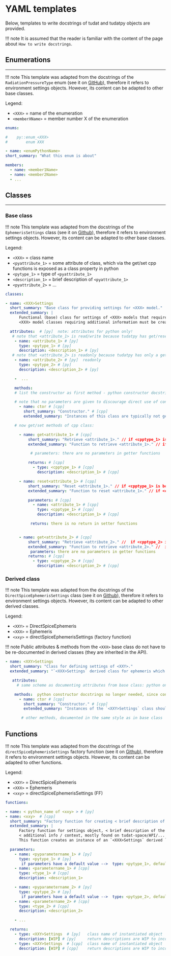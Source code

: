 # YAML templates

Below, templates to write docstrings of tudat and tudatpy objects are
provided.


!!! note
    It is assumed that the reader is familiar with the content of the page
    about `How to write docstrings`.


## Enumerations

---

!!! note
    This template was adapted from the docstrings of the
    ``RadiationPressureType`` enum (see it on
    [GitHub](https://github.com/tudat-team/tudat-multidoc/blob/22b22740b5e5a5598ef0393f642912caf38ea2bb/docstrings/numerical_simulation/environment_setup/radiation_pressure.yaml#L28)),
    therefore it refers to environment settings objects. However, its
    content can be adapted to other base classes.

Legend:

- `<XXX>` = name of the enumeration
- `<memberXName>` = member number X of the enumeration

``` yaml
enums:

#    py::enum_<XXX>
#        enum XXX

- name: <enumPythonName>
short_summary: "What this enum is about"

members:
  - name: <member1Name>
  - name: <member2Name>
  - ...
```

## Classes

---

### Base class


!!! note
    This template was adapted from the docstrings of the `EphemerisSettings`
    class (see it on
    [Github](https://github.com/tudat-team/tudat-multidoc/blob/6c681130a7ad31577c9542dbc105b8d63575f0a2/docstrings/numerical_simulation/environment_setup/ephemeris.yaml#L17)),
    therefore it refers to environment settings objects. However, its
    content can be adapted to other base classes.


Legend:

- `<XXX>` = class name
- `<pyattribute_1>` = some attribute of class, which via the get/set cpp
  functions is exposed as a class property in python
- `<pytype_1>` = type of `<pyattribute_1>`
- `<description_1>` = brief description of `<pyattribute_1>`
- `<pyattribute_2>` = ...


``` yaml
classes:

- name: <XXX>Settings
  short_summary: "Base class for providing settings for <XXX> model."
  extended_summary: |
      Functional (base) class for settings of <XXX> models that require no information in addition to their type.
      <XXX> model classes requiring additional information must be created using an object derived from this class.

  attributes:  # [py]  note: attributes for python only!
   # note that <attribute_1> is read/write because tudatpy has get/reset functions for <attribute_1> (documented  under methods).
    - name: <attribute_1> # [py]
      type: <pytype_1> # [py]
      description: <description_1> # [py]
   # note that <attribute_2> is readonly because tudatpy has only a get functions to access <attribute_2> (documented under methods).
    - name: <attribute_2> # [py]  readonly
      type: <pytype_2> # [py]
      description: <description_2> # [py]

    -  ...

    methods:
    # list the constructor as first method - python constructor docstrings no longer needed, since constructor  will be removed from exposure.

    # note that no parameters are given to discourage direct use of constructor (see **** classes and factory functions ****)
      - name: ctor # [cpp]
        short_summary: "Constructor." # [cpp]
        extended_summary: "Instances of this class are typically not generated by the user. Settings objects for XXX models should be instantiated through the factory functions of a derived class." # [cpp]

    # now get/set methods of cpp class:

      - name: get<attribute_1> # [cpp]
          short_summary: "Retrieve <attribute_1>." // if <cpptype_1> is bool use phrase: "Check whether ..." # [cpp]
          extended_summary: "Function to retrieve <attribute_1>." // if <cpptype_1> is bool use phrase: "Function to retrieve boolean that..." # [cpp]

           # parameters: there are no parameters in getter functions

          returns: # [cpp]
            - type: <cpptype_1> # [cpp]
              description: <description_1> # [cpp]

      - name: reset<attribute_1> # [cpp]
          short_summary: "Reset <attribute_1>." // if <cpptype_1> is bool use phrase: "Set whether  ..." # [cpp]
          extended_summary: "Function to reset <attribute_1>." // if <cpptype_1> is bool use phrase: "Function to set boolean that denotes whether  ..." # [cpp]

          parameters: # [cpp]
            - name: <attribute_1> # [cpp]
              type: <cpptype_1> # [cpp]
              description: <description_1> # [cpp]

           returns: there is no return in setter functions


      - name: get<attribute_2> # [cpp]
          short_summary: "Retrieve <attribute_2>." //  if <cpptype_2> is bool use phrase: "Check whether ..." # [cpp]
          extended_summary: "Function to retrieve <attribute_2>." //  if <cpptype_2> is bool use phrase: "Function to retrieve boolean that..." # [cpp]
           parameters: there are no parameters in getter functions
          returns: # [cpp]
            - type: <cpptype_2> # [cpp]
              description: <description_2> # [cpp]
```

### Derived class


!!! note
    This template was adapted from the docstrings of the
    `DirectSpiceEphemerisSettings` class (see it on
    [Github](https://github.com/tudat-team/tudat-multidoc/blob/6c681130a7ad31577c9542dbc105b8d63575f0a2/docstrings/numerical_simulation/environment_setup/ephemeris.yaml#L157)),
    therefore it refers to environment settings objects. However, its
    content can be adapted to other derived classes.

Legend:

- `<XXY>` = DirectSpiceEphemeris
- `<XXX>` = Ephemeris
- `<xxy>` = directSpiceEphemerisSettings (factory function)

!!! note
    Public attributes & methods from the `<XXX>` base class do not have to
    be re-documented in derived classes (they are inherited in the API).

``` yaml
- name: <XXY>Settings
  short_summary: "Class for defining settings of <XXY>."
  extended_summary: "`<XXX>Settings` derived class for ephemeris which <minimal description of derived class>."

   attributes:
     # same scheme as documenting attributes from base class: python only, distinction read/write

    methods:  python constructor docstrings no longer needed, since constructor will be removed from exposure.
      - name: ctor # [cpp]
        short_summary: "Constructor." # [cpp]
        extended_summary: "Instances of the `<XXY>Settings` class should be created through the `<xxy>` factory function." # [cpp]

       # other methods, documented in the same style as in base class
```

## Functions

!!! note
    This template was adapted from the docstrings of the
    `directSpiceEphemerisSettings` factory function (see it on
    [Github](https://github.com/tudat-team/tudat-multidoc/blob/6c681130a7ad31577c9542dbc105b8d63575f0a2/docstrings/numerical_simulation/environment_setup/ephemeris.yaml#L459)),
    therefore it refers to environment settings objects. However, its
    content can be adapted to other functions.

Legend:

- `<XXY>` = DirectSpiceEphemeris
- `<XXX>` = Ephemeris
- `<xxy>` = directSpiceEphemerisSettings (FF)


``` yaml
functions:

- name: < python_name of <xxy> > # [py]
- name: <xxy>  # [cpp]
  short_summary: "Factory function for creating < brief description of the function that the created object serves >."
  extended_summary: |
      Factory function for settings object, < brief description of the function that the created object serves >.
      < additional info / context, mostly found on tudat-space/API/... website >
      This function creates an instance of an `<XXX>Settings` derived `<XXY>Settings` object.

  parameters:
    - name: <pyparametername_1> # [py]
      type: <pytype_1> # [py]
       if parameters have a default value -->  type: <pytype_1>, default=<default_value> # [py]
    - name: <parametername_1> # [cpp]
      type: <type_1> # [cpp]
      description: <description_1>

    - name: <pyparametername_2> # [py]
      type: <pytype_2> # [py]
       if parameters have a default value -->  type: <pytype_2>, default=<default_value> # [py]
    - name: <parametername_2> # [cpp]
      type: <type_2> # [cpp]
      description: <description_2>

    - ...

  returns:
    - type: <XXY>Settings  # [py]   class name of instantiated object
      description: [WIP] # [py]     return descriptions are WIP to incorporate whishes from Dominic, which I do not understand yet.
    - type: <XXY>Settings  # [cpp]  class name of instantiated object
      description: [WIP] # [cpp]    return descriptions are WIP to incorporate whishes from Dominic, which I do not understand yet.
```
